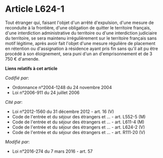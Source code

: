 # Article L624-1

Tout étranger qui, faisant l'objet d'un arrêté d'expulsion, d'une mesure de reconduite à la frontière, d'une obligation de
quitter le territoire français, d'une interdiction administrative du territoire ou d'une interdiction judiciaire du
territoire, se sera maintenu irrégulièrement sur le territoire français sans motif légitime, après avoir fait l'objet d'une
mesure régulière de placement en rétention ou d'assignation à résidence ayant pris fin sans qu'il ait pu être procédé à son
éloignement, sera puni d'un an d'emprisonnement et de 3 750 € d'amende.

**Liens relatifs à cet article**

_Codifié par_:

  - Ordonnance n°2004-1248 du 24 novembre 2004
  - Loi n°2006-911 du 24 juillet 2006

_Cité par_:

  - Loi n°2012-1560 du 31 décembre 2012 - art. 16 (V)
  - Code de l'entrée et du séjour des étrangers et ... - art. L552-5 (M)
  - Code de l'entrée et du séjour des étrangers et ... - art. L611-4 (M)
  - Code de l'entrée et du séjour des étrangers et ... - art. L624-2 (V)
  - Code de l'entrée et du séjour des étrangers et ... - art. R111-20 (V)

_Modifié par_:

  - Loi n°2016-274 du 7 mars 2016 - art. 57
